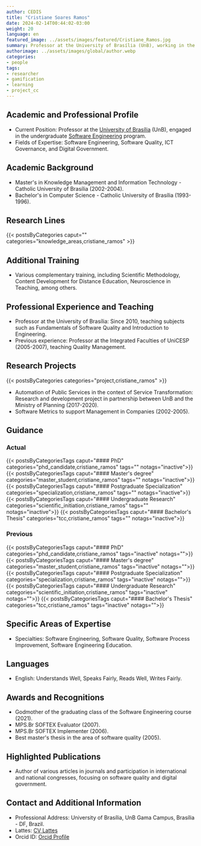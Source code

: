 ```yaml
---
author: CEDIS
title: "Cristiane Soares Ramos"
date: 2024-02-14T00:44:02-03:00
weight: 20
language: en
featured_image: ../assets/images/featured/Cristiane_Ramos.jpg
summary: Professor at the University of Brasília (UnB), working in the undergraduate Software Engineering program.
authorimage: ../assets/images/global/author.webp
categories:
- people
tags: 
- researcher
- gamification
- learning
- project_cc
---
```

## Academic and Professional Profile
- Current Position: Professor at the [University of Brasília](https://www.unb.br/) (UnB), engaged in the undergraduate [Software Engineering](http://software.unb.br/) program.
- Fields of Expertise: Software Engineering, Software Quality, ICT Governance, and Digital Government.
## Academic Background
- Master's in Knowledge Management and Information Technology - Catholic University of Brasília (2002-2004).
- Bachelor's in Computer Science - Catholic University of Brasília (1993-1996).
## Research Lines
{{< postsByCategories caput="" categories="knowledge_areas,cristiane_ramos" >}}
## Additional Training
- Various complementary training, including Scientific Methodology, Content Development for Distance Education, Neuroscience in Teaching, among others.
## Professional Experience and Teaching
- Professor at the University of Brasília: Since 2010, teaching subjects such as Fundamentals of Software Quality and Introduction to Engineering.
- Previous experience: Professor at the Integrated Faculties of UniCESP (2005-2007), teaching Quality Management.

## Research Projects
{{< postsByCategories categories="project,cristiane_ramos" >}}
- Automation of Public Services in the context of Service Transformation: Research and development project in partnership between UnB and the Ministry of Planning (2017-2020).
- Software Metrics to support Management in Companies (2002-2005).
## Guidance
### Actual
{{< postsByCategoriesTags caput="#### PhD" categories="phd_candidate,cristiane_ramos" tags="" notags="inactive">}}
{{< postsByCategoriesTags caput="#### Master's degree" categories="master_student,cristiane_ramos" tags="" notags="inactive">}}
{{< postsByCategoriesTags caput="#### Postgraduate Specialization" categories="specialization,cristiane_ramos" tags="" notags="inactive">}}
{{< postsByCategoriesTags caput="#### Undergraduate Research" categories="scientific_initiation,cristiane_ramos" tags="" notags="inactive">}}
{{< postsByCategoriesTags caput="#### Bachelor's Thesis" categories="tcc,cristiane_ramos" tags="" notags="inactive">}}

### Previous
{{< postsByCategoriesTags caput="#### PhD" categories="phd_candidate,cristiane_ramos" tags="inactive" notags="">}}
{{< postsByCategoriesTags caput="#### Master's degree" categories="master_student,cristiane_ramos" tags="inactive" notags="">}}
{{< postsByCategoriesTags caput="#### Postgraduate Specialization" categories="specialization,cristiane_ramos" tags="inactive" notags="">}}
{{< postsByCategoriesTags caput="#### Undergraduate Research" categories="scientific_initiation,cristiane_ramos" tags="inactive" notags="">}}
{{< postsByCategoriesTags caput="#### Bachelor's Thesis" categories="tcc,cristiane_ramos" tags="inactive" notags="">}}
## Specific Areas of Expertise
- Specialties: Software Engineering, Software Quality, Software Process Improvement, Software Engineering Education.
## Languages
- English: Understands Well, Speaks Fairly, Reads Well, Writes Fairly.
## Awards and Recognitions
- Godmother of the graduating class of the Software Engineering course (2021).
- MPS.Br SOFTEX Evaluator (2007).
- MPS.Br SOFTEX Implementer (2006).
- Best master's thesis in the area of software quality (2005).
## Highlighted Publications
- Author of various articles in journals and participation in international and national congresses, focusing on software quality and digital government.
## Contact and Additional Information
- Professional Address: University of Brasília, UnB Gama Campus, Brasília - DF, Brazil.
- Lattes: [CV Lattes](http://lattes.cnpq.br/9950213660160161)
- Orcid ID: [Orcid Profile](https://orcid.org/0000-0002-6235-5590)